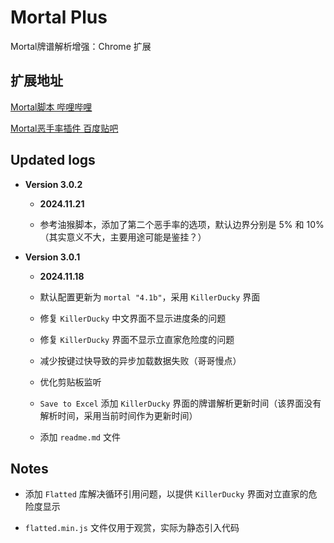 # Mortal Plus

Mortal牌谱解析增强：Chrome 扩展

## 扩展地址

[Mortal脚本 哔哩哔哩](https://www.bilibili.com/opus/801346640086564869)

[Mortal恶手率插件 百度贴吧](https://tieba.baidu.com/p/8873100433)

## Updated logs

- **Version 3.0.2**

    * **2024.11.21**

    * 参考油猴脚本，添加了第二个恶手率的选项，默认边界分别是 5% 和 10% （其实意义不大，主要用途可能是鉴挂？）
    
- **Version 3.0.1**

    * **2024.11.18**

    * 默认配置更新为 `mortal "4.1b"`，采用 `KillerDucky` 界面

    * 修复 `KillerDucky` 中文界面不显示进度条的问题

    * 修复 `KillerDucky` 界面不显示立直家危险度的问题

    * 减少按键过快导致的异步加载数据失败（哥哥慢点）

    * 优化剪贴板监听
    
    * `Save to Excel` 添加 `KillerDucky` 界面的牌谱解析更新时间（该界面没有解析时间，采用当前时间作为更新时间）

    * 添加 `readme.md` 文件

## Notes

- 添加 `Flatted` 库解决循环引用问题，以提供 `KillerDucky` 界面对立直家的危险度显示

- `flatted.min.js` 文件仅用于观赏，实际为静态引入代码